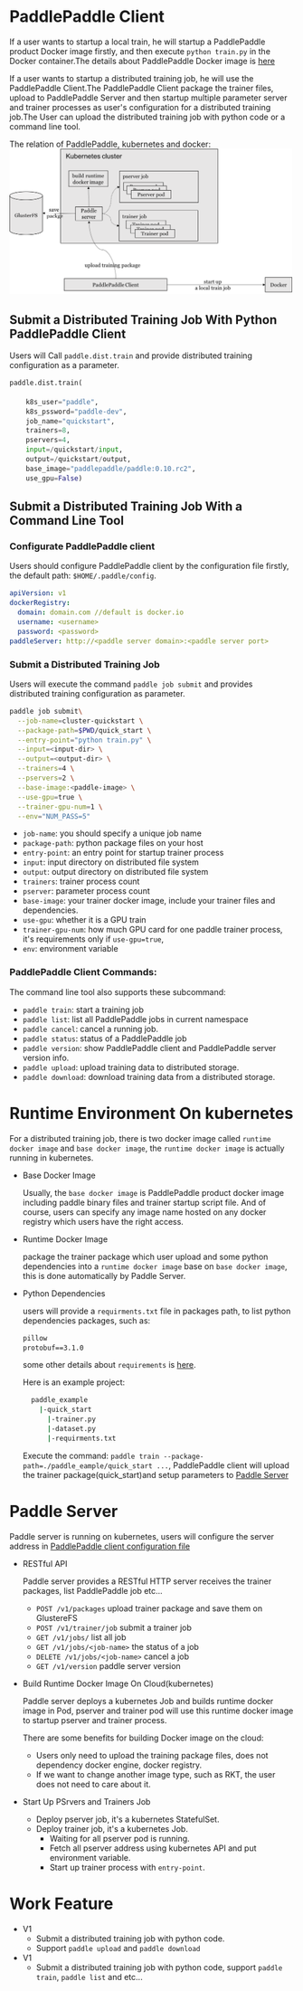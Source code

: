 # PaddlePaddle Client

If a user wants to startup a local train, he will startup a PaddlePaddle product Docker image firstly, and then
execute `python train.py` in the Docker container.The details about PaddlePaddle Docker image is [here]()

If a user wants to startup a distributed training job, he will use the PaddlePaddle Client.The PaddlePaddle Client package the trainer files, upload to PaddlePaddle Server and then startup multiple parameter server and trainer processes as user's configuration for a distributed training job.The User can upload the distributed training job with python code or a command line tool.

The relation of PaddlePaddle, kubernetes and docker:
<img src="./submit-job.png" width="500">

## Submit a Distributed Training Job With Python PaddlePaddle Client

Users will Call `paddle.dist.train` and provide distributed training configuration as a parameter.
```python
paddle.dist.train(

    k8s_user="paddle",
    k8s_pssword="paddle-dev",
    job_name="quickstart",
    trainers=8,
    pservers=4,
    input=/quickstart/input,
    output=/quickstart/output,
    base_image="paddlepaddle/paddle:0.10.rc2",
    use_gpu=False)
```

## Submit a Distributed Training Job With a Command Line Tool

### Configurate PaddlePaddle client

Users should configure PaddlePaddle client by the configuration file firstly, the default path:
`$HOME/.paddle/config`.

```yaml
apiVersion: v1
dockerRegistry:
  domain: domain.com //default is docker.io
  username: <username>
  password: <password>
paddleServer: http://<paddle server domain>:<paddle server port>
```

### Submit a Distributed Training Job

Users will execute the command `paddle job submit` and provides distributed training configuration as parameter.
```bash
paddle job submit\
  --job-name=cluster-quickstart \
  --package-path=$PWD/quick_start \
  --entry-point="python train.py" \
  --input=<input-dir> \
  --output=<output-dir> \
  --trainers=4 \
  --pservers=2 \
  --base-image:<paddle-image> \
  --use-gpu=true \
  --trainer-gpu-num=1 \
  --env="NUM_PASS=5"
```

- `job-name`: you should specify a unique job name
- `package-path`: python package files on your host
- `entry-point`: an entry point for startup trainer process
- `input`: input directory on distributed file system
- `output`: output directory on distributed file system
- `trainers`: trainer process count
- `pserver`: parameter process count
- `base-image`: your trainer docker image, include your trainer files and dependencies.
- `use-gpu`: whether it is a GPU train
- `trainer-gpu-num`: how much GPU card for one paddle trainer process, it's requirements only if `use-gpu=true`,
- `env`: environment variable

### PaddlePaddle Client Commands:
The command line tool also supports these subcommand:
- `paddle train`: start a training job
- `paddle list`: list all PaddlePaddle jobs in current namespace
- `paddle cancel`: cancel a running job.
- `paddle status`: status of a PaddlePaddle job
- `paddle version`: show PaddlePaddle client and PaddlePaddle server version info.
- `paddle upload`: upload training data to distributed storage.
- `paddle download`: download training data from a distributed storage.

# Runtime Environment On kubernetes

For a distributed training job, there is two docker image called `runtime docker image` and `base docker image`, the `runtime docker image` is actually running in kubernetes.

- Base Docker Image

  Usually, the `base docker image` is PaddlePaddle product docker image including paddle binary files and trainer startup script file. And of course, users can specify any image name hosted on any docker registry which users have the right access.

- Runtime Docker Image

  package the trainer package which user upload and some python dependencies into a `runtime docker image` base on `base docker image`, this is done automatically by Paddle Server.

- Python Dependencies

  users will provide a `requirments.txt` file in packages path, to list python dependencies packages, such as:
  ```txt
  pillow
  protobuf==3.1.0
  ```
  some other details about `requirements` is [here](https://pip.readthedocs.io/en/1.1/requirements.html).

  Here is an example project:
  ```bash
    paddle_example
      |-quick_start
        |-trainer.py
        |-dataset.py
        |-requirments.txt
  ```
  Execute the command: `paddle train --package-path=./paddle_eample/quick_start ...`, PaddlePaddle client will upload the trainer package(quick_start)and setup parameters to [Paddle Server](#paddle-server)

# Paddle Server
Paddle server is running on kubernetes, users will configure the server address in [PaddlePaddle client configuration file](#configurate-paddlepaddle-client)

- RESTful API

  Paddle server provides a RESTful HTTP server receives the trainer packages, list PaddlePaddle job etc...
  - `POST /v1/packages` upload trainer package and save them on GlustereFS
  - `POST /v1/trainer/job` submit a trainer job
  - `GET /v1/jobs/` list all job
  - `GET /v1/jobs/<job-name>` the status of a job
  - `DELETE /v1/jobs/<job-name>` cancel a job
  - `GET /v1/version` paddle server version

- Build Runtime Docker Image On Cloud(kubernetes)

  Paddle server deploys a kubernetes Job and builds runtime docker image in Pod, pserver and trainer pod will use this runtime docker image to startup pserver and trainer process.

  There are some benefits for building Docker image on the cloud:
  - Users only need to upload the training package files, does not dependency docker engine, docker registry.
  - If we want to change another image type, such as RKT, the user does not need to care about it.

- Start Up PSrvers and Trainers Job
  - Deploy pserver job, it's a kubernetes StatefulSet.
  - Deploy trainer job, it's a kubernetes Job.
    - Waiting for all pserver pod is running.
    - Fetch all pserver address using kubernetes API and put environment variable.
    - Start up trainer process with `entry-point`.

# Work Feature
- V1
  - Submit a distributed training job with python code.
  - Support `paddle upload` and `paddle download`
- V1
  - Submit a distributed training job with python code, support `paddle train`, `paddle list` and etc...
